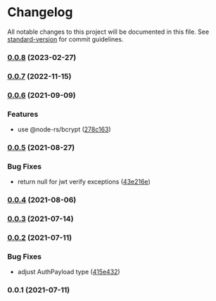 # Changelog

All notable changes to this project will be documented in this file. See [standard-version](https://github.com/conventional-changelog/standard-version) for commit guidelines.

### [0.0.8](https://github.com/distributedvc/amon/compare/v0.0.7...v0.0.8) (2023-02-27)

### [0.0.7](https://github.com/distributedvc/amon/compare/v0.0.6...v0.0.7) (2022-11-15)

### [0.0.6](https://github.com/distributedvc/amon/compare/v0.0.5...v0.0.6) (2021-09-09)


### Features

* use @node-rs/bcrypt ([278c163](https://github.com/distributedvc/amon/commit/278c1630d4dc7c349bde4e475fb321003ff00fc5))

### [0.0.5](https://github.com/distributedvc/amon/compare/v0.0.4...v0.0.5) (2021-08-27)


### Bug Fixes

* return null for jwt verify exceptions ([43e216e](https://github.com/distributedvc/amon/commit/43e216ea5f83ea651ee5089c3b41720c01909e72))

### [0.0.4](https://github.com/distributedvc/amon/compare/v0.0.3...v0.0.4) (2021-08-06)

### [0.0.3](https://github.com/distributedvc/amon/compare/v0.0.2...v0.0.3) (2021-07-14)

### [0.0.2](https://github.com/distributedvc/amon/compare/v0.0.1...v0.0.2) (2021-07-11)


### Bug Fixes

* adjust AuthPayload type ([415e432](https://github.com/distributedvc/amon/commit/415e432f8a862a2aa245e614de996bbfbb703ad2))

### 0.0.1 (2021-07-11)
